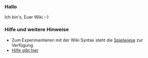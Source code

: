 ### Hallo

Ich bin's, Euer Wiki :-)

### Hilfe und weitere Hinweise
* Zum Experimentieren mit der Wiki Syntax steht die [Spielwiese](/wiki/spielwiese/) zur Verfügung.
* [Hilfe gibt hier](/wiki/hilfe/)